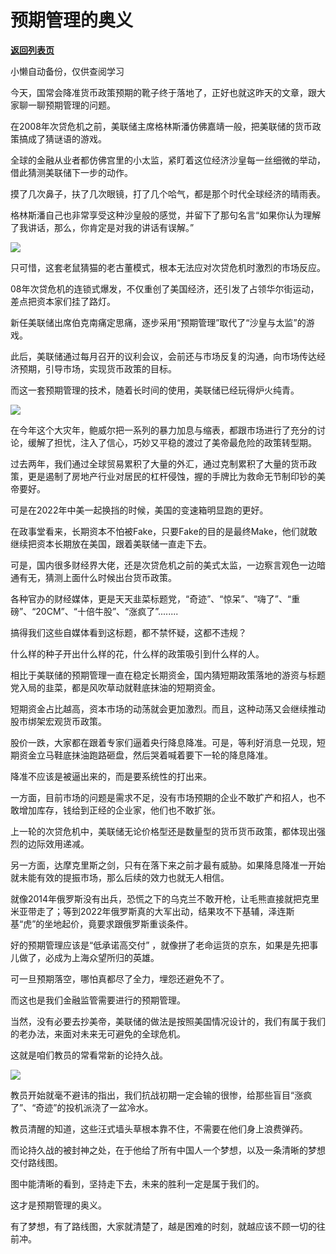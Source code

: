 # 预期管理的奥义

[**返回列表页**](/gzh/政事堂2019)

小懒自动备份，仅供查阅学习

今天，国常会降准货币政策预期的靴子终于落地了，正好也就这昨天的文章，跟大家聊一聊预期管理的问题。  

  

在2008年次贷危机之前，美联储主席格林斯潘仿佛嘉靖一般，把美联储的货币政策搞成了猜谜语的游戏。

  

全球的金融从业者都仿佛宫里的小太监，紧盯着这位经济沙皇每一丝细微的举动，借此猜测美联储下一步的动作。  

  

摸了几次鼻子，扶了几次眼镜，打了几个哈气，都是那个时代全球经济的晴雨表。  

  

格林斯潘自己也非常享受这种沙皇般的感觉，并留下了那句名言“如果你认为理解了我讲话，那么，你肯定是对我的讲话有误解。”  

  

![](https://mmbiz.qpic.cn/mmbiz_jpg/rxhS23yu8cNnHPCuia7ETdXMNeWf0ur4PicibBU54pw2RM5mQAOAugiaKIUrQMGV1QquMfD43hpf8Ng9nhcqSXLzVw/640?wx_fmt=jpeg)

  

只可惜，这套老鼠猜猫的老古董模式，根本无法应对次贷危机时激烈的市场反应。

  

08年次贷危机的连锁式爆发，不仅重创了美国经济，还引发了占领华尔街运动，差点把资本家们挂了路灯。  

  

新任美联储出席伯克南痛定思痛，逐步采用“预期管理”取代了“沙皇与太监”的游戏。

  

此后，美联储通过每月召开的议利会议，会前还与市场反复的沟通，向市场传达经济预期，引导市场，实现货币政策的目标。  

  

而这一套预期管理的技术，随着长时间的使用，美联储已经玩得炉火纯青。

  

![](https://mmbiz.qpic.cn/mmbiz_jpg/rxhS23yu8cNnHPCuia7ETdXMNeWf0ur4PnJZ2EYc7jvsUlJicedyAvIlYN7K0VRWice2STX1FQF6XLvTic0eXFLLYQ/640?wx_fmt=jpeg)

  

在今年这个大灾年，鲍威尔把一系列的暴力加息与缩表，都跟市场进行了充分的讨论，缓解了担忧，注入了信心，巧妙又平稳的渡过了美帝最危险的政策转型期。

  

过去两年，我们通过全球贸易累积了大量的外汇，通过克制累积了大量的货币政策，更是遏制了房地产行业对居民的杠杆侵蚀，握的手牌比为救命无节制印钞的美帝要好。

  

可是在2022年中美一起换挡的时候，美国的变速箱明显跑的更好。  

  

在政事堂看来，长期资本不怕被Fake，只要Fake的目的是最终Make，他们就敢继续把资本长期放在美国，跟着美联储一直走下去。

  

可是，国内很多财经界大佬，还是次贷危机之前的美式太监，一边察言观色一边暗通有无，猜测上面什么时候出台货币政策。  

  

各种官办的财经媒体，更是天天韭菜标题党，“奇迹”、“惊呆”、“嗨了”、“重磅”、“20CM”、“十倍牛股”、“涨疯了”........  

  

搞得我们这些自媒体看到这标题，都不禁怀疑，这都不违规？  

  

什么样的种子开出什么样的花，什么样的政策吸引到什么样的人。

  

相比于美联储的预期管理一直在稳定长期资金，国内猜短期政策落地的游资与标题党入局的韭菜，都是风吹草动就鞋底抹油的短期资金。

  

短期资金占比越高，资本市场的动荡就会更加激烈。而且，这种动荡又会继续推动股市绑架宏观货币政策。

  

股价一跌，大家都在跟着专家们逼着央行降息降准。可是，等利好消息一兑现，短期资金立马鞋底抹油跑路砸盘，然后哭着喊着要下一轮的降息降准。

  

降准不应该是被逼出来的，而是要系统性的打出来。  

  

一方面，目前市场的问题是需求不足，没有市场预期的企业不敢扩产和招人，也不敢增加库存，钱给到正经的企业家，他们也不敢扩张。

  

上一轮的次贷危机中，美联储无论价格型还是数量型的货币货币政策，都体现出强烈的边际效用递减。

  

另一方面，达摩克里斯之剑，只有在落下来之前才最有威胁。如果降息降准一开始就未能有效的提振市场，那么后续的效力也就无人相信。

  

就像2014年俄罗斯没有出兵，恐慌之下的乌克兰不敢开枪，让毛熊直接就把克里米亚带走了；等到2022年俄罗斯真的大军出动，结果攻不下基辅，泽连斯基“虎”的坐地起价，竟要求跟俄罗斯重谈条件。  

  

好的预期管理应该是“低承诺高交付” ，就像拼了老命运货的京东，如果是先把事儿做了，必成为上海众望所归的英雄。

  

可一旦预期落空，哪怕真都尽了全力，埋怨还避免不了。

  

而这也是我们金融监管需要进行的预期管理。  

  

当然，没有必要去抄美帝，美联储的做法是按照美国情况设计的，我们有属于我们的老办法，来面对未来无可避免的全球危机。

  

这就是咱们教员的常看常新的论持久战。

  

![](https://mmbiz.qpic.cn/mmbiz_jpg/rxhS23yu8cNnHPCuia7ETdXMNeWf0ur4PCxZQL4oVJKul3eZ6ibq1pN3vYibeNxbmtSVycpUJsQe2aTzE9qbMemFg/640?wx_fmt=jpeg)

  

教员开始就毫不避讳的指出，我们抗战初期一定会输的很惨，给那些盲目“涨疯了”、“奇迹”的投机派浇了一盆冷水。

  

教员清醒的知道，这些汪式墙头草根本靠不住，不需要在他们身上浪费弹药。  

  

而论持久战的被封神之处，在于他给了所有中国人一个梦想，以及一条清晰的梦想交付路线图。

  

图中能清晰的看到，坚持走下去，未来的胜利一定是属于我们的。

  

这才是预期管理的奥义。

  

有了梦想，有了路线图，大家就清楚了，越是困难的时刻，就越应该不顾一切的往前冲。  

  

